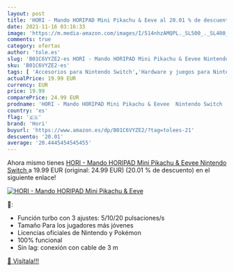 ```yaml
---
layout: post
title: 'HORI - Mando HORIPAD Mini Pikachu & Eeve al 20.01 % de descuento'
date: 2021-11-16 03:16:33
image: 'https://m.media-amazon.com/images/I/514nhzAMQPL._SL500_._SL400_.jpg'
comments: true
category: ofertas
author: 'tole.es'
slug: 'B01C6VYZE2-es HORI - Mando HORIPAD Mini Pikachu & Eevee Nintendo Switch'
sku: 'B01C6VYZE2-es'
tags: [ 'Accesorios para Nintendo Switch','Hardware y juegos para Nintendo Switch','Mandos para Nintendo Switch','Videojuegos','hori','nintendo', ]
actualPrice: 19.99 EUR
currency: EUR
price: 19.99
comparePrice: 24.99 EUR
prodname: 'HORI - Mando HORIPAD Mini Pikachu & Eevee  Nintendo Switch '
country: 'es'
flag: '🇪🇸'
brand: 'Hori'
buyurl: 'https://www.amazon.es/dp/B01C6VYZE2/?tag=tolees-21'
descuento: '20.01'
average: '20.4445454545455'
---
```


Ahora mismo tienes [HORI - Mando HORIPAD Mini Pikachu & Eevee  Nintendo Switch ](https://www.amazon.es/dp/B01C6VYZE2/?tag=tolees-21) a 19.99 EUR (original: 24.99 EUR) (20.01 %  de descuento) en el siguiente enlace!

[![HORI - Mando HORIPAD Mini Pikachu & Eeve](https://m.media-amazon.com/images/I/514nhzAMQPL._SL500_._SL400_.jpg)](https://www.amazon.es/dp/B01C6VYZE2/?tag=tolees-21)

🔎:

- Función turbo con 3 ajustes: 5/10/20 pulsaciones/s
- Tamaño Para los jugadores más jóvenes
- Licencias oficiales de Nintendo y Pokémon
- 100% funcional
- Sin lag: conexión con cable de 3 m

[🛒 Visítala!!!](https://www.amazon.es/dp/B01C6VYZE2/?tag=tolees-21)
